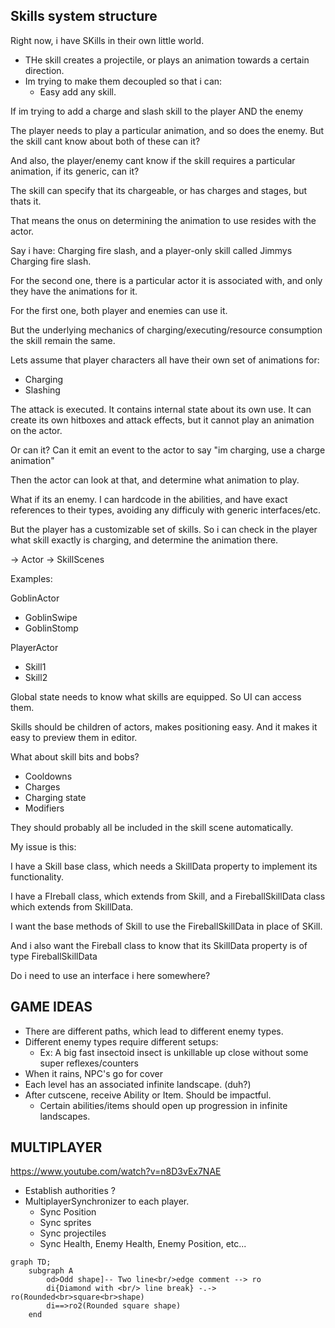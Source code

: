 ## Skills system structure



Right now, i have SKills in their own little world.
- THe skill creates a projectile, or plays an animation towards a certain direction.
- Im trying to make them decoupled so that i can:
  - Easy add any skill.


If im trying to add a charge and slash skill to the player AND the enemy

The player needs to play a particular animation, and so does the enemy. 
But the skill cant know about both of these can it?

And also, the player/enemy cant know if the skill requires a particular animation,
if its generic, can it?

The skill can specify that its chargeable, or has charges and stages, but thats it.

That means the onus on determining the animation to use resides with the actor.

Say i have: Charging fire slash, and a player-only skill called Jimmys Charging fire slash.

For the second one, there is a particular actor it is associated with, and only they have
the animations for it.

For the first one, both player and enemies can use it.

But the underlying mechanics of charging/executing/resource consumption the skill remain the same.

Lets assume that player characters all have their own set of animations for:
- Charging
- Slashing

The attack is executed. It contains internal state about its own use. It can create
its own hitboxes and attack effects, but it cannot play an animation on the actor.

Or can it? Can it emit an event to the actor to say "im charging, use a charge animation"

Then the actor can look at that, and determine what animation to play.

What if its an enemy. I can hardcode in the abilities, and have exact references to their types, avoiding any difficuly with generic interfaces/etc.

But the player has a customizable set of skills. So i can check in the player what skill exactly is charging, and determine the animation there. 

-> Actor -> SkillScenes


Examples:

GoblinActor
- GoblinSwipe
- GoblinStomp

PlayerActor
- Skill1
- Skill2
    
Global state needs to know what skills are equipped. So UI can access them.

Skills should be children of actors, makes positioning easy. 
And it makes it easy to preview them in editor.

What about skill bits and bobs?
- Cooldowns
- Charges
- Charging state
- Modifiers

They should probably all be included in the skill scene automatically.




My issue is this:

I have a Skill base class, which needs a SkillData property to implement its functionality.

I have a FIreball class, which extends from Skill, and a FireballSkillData class which extends from SkillData.

I want the base methods of Skill to use the FireballSkillData in place of SKill.

And i also want the Fireball class to know that its SkillData property is of type FireballSkillData

Do i need to use an interface i here somewhere?







## GAME IDEAS
- There are different paths, which lead to different enemy types. 
- Different enemy types require different setups:
  - Ex: A big fast insectoid insect is unkillable up close without some super reflexes/counters
- When it rains, NPC's go for cover 
- Each level has an associated infinite landscape. (duh?)
- After cutscene, receive Ability or Item. Should be impactful.
  - Certain abilities/items should open up progression in infinite landscapes. 

## MULTIPLAYER
https://www.youtube.com/watch?v=n8D3vEx7NAE
- Establish authorities ?
- MultiplayerSynchronizer to each player.
  - Sync Position
  - Sync sprites
  - Sync projectiles
  - Sync Health, Enemy Health, Enemy Position, etc... 



```mermaid
graph TD;
    subgraph A
        od>Odd shape]-- Two line<br/>edge comment --> ro
        di{Diamond with <br/> line break} -.-> ro(Rounded<br>square<br>shape)
        di==>ro2(Rounded square shape)
    end
```